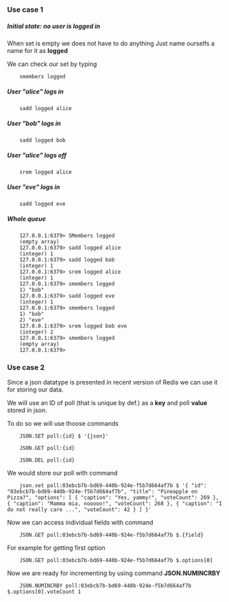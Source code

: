 

### Use case 1

##### Initial state: no user is logged in

When set is empty we does not have to do anything
Just name ourselfs a name for it as **logged**

We can check our set by typing 

```redis
    smembers logged
```

##### User "alice" logs in

```redis
    sadd logged alice
```

##### User "bob" logs in

```redis
    sadd logged bob
```

##### User "alice" logs off

```redis
    srem logged alice
```

##### User "eve" logs in

```redis
    sadd logged eve
```

##### Whole queue

```
    127.0.0.1:6379> SMembers logged
    (empty array)
    127.0.0.1:6379> sadd logged alice
    (integer) 1
    127.0.0.1:6379> sadd logged bob
    (integer) 1
    127.0.0.1:6379> srem logged alice
    (integer) 1
    127.0.0.1:6379> smembers logged
    1) "bob"
    127.0.0.1:6379> sadd logged eve
    (integer) 1
    127.0.0.1:6379> smembers logged
    1) "bob"
    2) "eve"
    127.0.0.1:6379> srem logged bob eve
    (integer) 2
    127.0.0.1:6379> smembers logged
    (empty array)
    127.0.0.1:6379>
```

### Use case 2

Since a json datatype is presented in recent version of Redis we can use
it for storing our data.

We will use an ID of poll (that is unique by def.) as a **key** and poll **value** stored in json.

To do so we will use thoose commands

```
    JSON.SET poll:{id} $ '{json}'

    JSON.GET poll:{id}

    JSON.DEL poll:{id}
```

We would store our poll with command

```
    json.set poll:03ebcb7b-bd69-440b-924e-f5b7d664af7b $ '{ "id": "03ebcb7b-bd69-440b-924e-f5b7d664af7b", "title": "Pineapple on Pizza?", "options": [ { "caption": "Yes, yammy!", "voteCount": 269 }, { "caption": "Mamma mia, nooooo!", "voteCount": 268 }, { "caption": "I do not really care ...", "voteCount": 42 } ] }'
```

Now we can access individual fields with command 

```
    JSON.GET poll:03ebcb7b-bd69-440b-924e-f5b7d664af7b $.{field}
```

For example for getting first option

```
    JSON.GET poll:03ebcb7b-bd69-440b-924e-f5b7d664af7b $.options[0]
```

Now we are ready for incrementing by using command **JSON.NUMINCRBY**

```
    JSON.NUMINCRBY poll:03ebcb7b-bd69-440b-924e-f5b7d664af7b $.options[0].voteCount 1
```


